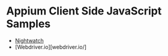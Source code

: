 # Appium Client Side JavaScript Samples

* [Nightwatch](nightwatch_web_example/)
* [Webdriver.io][webdriver.io/]
